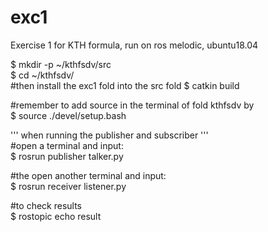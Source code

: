 # exc1
Exercise 1 for KTH formula, run on ros melodic, ubuntu18.04

$ mkdir -p ~/kthfsdv/src <br>
$ cd ~/kthfsdv/ <br>
#then install the exc1 fold into the src fold
$ catkin build <br>

#remember to add source in the terminal of fold kthfsdv by
<br>
$ source ./devel/setup.bash

'''
when running the publisher and subscriber
'''
<br>
#open a terminal and input:<br>
$ rosrun publisher talker.py

#the open another terminal and input:<br>
$ rosrun receiver listener.py

#to check results<br>
$ rostopic echo result
